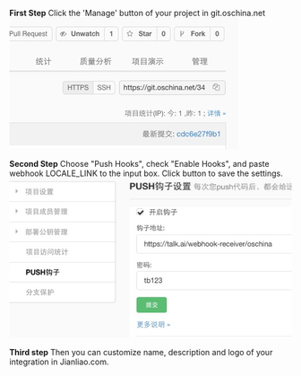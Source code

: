 
**First Step** Click the 'Manage' button of your project in git.oschina.net
![](/images/inte-guide/sample-oschina-1.png)

**Second Step** Choose "Push Hooks", check "Enable Hooks", and paste webhook LOCALE_LINK to the input box. Click button to save the settings.
![](/images/inte-guide/sample-oschina-2.png)

**Third step** Then you can customize name, description and logo of your integration in Jianliao.com.